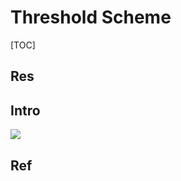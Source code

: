 # Threshold Scheme

[TOC]



## Res


## Intro
![](../../../../../../Assets/Pics/Screenshot%202023-05-31%20at%203.04.08%20PM.png)


## Ref

